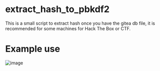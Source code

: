 # extract_hash_to_pbkdf2
This is a small script to extract hash once you have the gitea db file, it is recommended for some machines for Hack The Box or CTF.

# Example use 

![image](https://github.com/user-attachments/assets/a6127395-0368-4e39-a53d-71ff5ecf1408)
